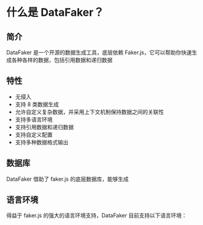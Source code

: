 # 什么是 DataFaker？

## 简介

DataFaker 是一个开源的数据生成工具，底层依赖 Faker.js，它可以帮助你快速生成各种各样的数据，包括引用数据和递归数据

## 特性

- 无侵入
- 支持 8 类数据生成
- 允许自定义复杂数据，并采用上下文机制保持数据之间的关联性
- 支持多语言环境
- 支持引用数据和递归数据
- 支持自定义配置
- 支持多种数据格式输出

## 数据库

DataFaker 借助了 faker.js 的底层数据库，能够生成

## 语言环境

得益于 faker.js 的强大的语言环境支持，DataFaker 目前支持以下语言环境：
